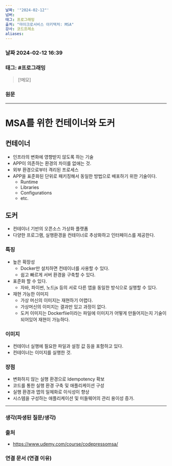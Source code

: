 ```yaml
---
날짜: '"2024-02-12"'
넘버: 
태그: 프로그래밍
출처: "마이크로서비스 아키텍처: MSA"
강사: 코드프레소
aliases:
---
```

### 날짜  2024-02-12 16:39

### 태그: #프로그래밍 

>[!메모]
>

### 원문
---
# MSA를 위한 컨테이너와 도커
## 컨테이너
- 인프라의 변화에 영향받지 않도록 하는 기술
- APP이 의존하는 환경의 차이를 없애는 것.
- 외부 환경으로부터 격리된 프로세스
- APP을 표준화된 단위로 패키징해서 동일한 방법으로 배포하기 위한 기술이다.
	- Runtime
	- Libraries
	- Configurations
	- etc.
## 도커
- 컨테이너 기반의 오픈소스 가상화 플랫폼
- 다양한 프로그램, 실행환경을 컨테이너로 추상화하고 인터페이스를 제공한다.
### 특징
- 높은 확장성
	- Docker만 설치하면 컨테이너를 사용할 수 있다.
	- 쉽고 빠르게 서버 환경을 구축할 수 있다.
- 표준화 할 수 있다.
	- 자바, 파이썬, 노드js 등의 서로 다른 앱을 동일한 방식으로 실행할 수 있다.
- 재현 가능한 이미지
	- 가상 머신의 이미지는 재현하기 어렵다.
	- 가상머신의 이미지는 결과만 있고 과정이 없다.
	- 도커 이미지는 Dockerfiie이라는 파일에 이미지가 어떻게 만들어지는지 기술이 되어있어 재현이 가능하다.
### 이미지
- 컨테이너 실행에 필요한 파일과 설정 값 등을 포함하고 있다.
- 컨테이너는 이미지를 실행한 것.
### 장점
- 변화하지 않는 실행 환경으로 Idempotency 확보
- 코드를 통한 실행 환경 구축 및 애플리케이션 구성
- 실행 환경과 앱의 일체화로 이식성이 향상
- 시스템을 구성하는 애플리케이션 및 미들웨어의 관리 용이성 증가.

---
### 생각(파생된 질문/생각)

### 출처
- https://www.udemy.com/course/codepressomsa/

### 연결 문서 (연결 이유)
